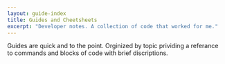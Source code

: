 ```yaml
---
layout: guide-index
title: Guides and Cheetsheets
excerpt: "Developer notes. A collection of code that worked for me."
---
```


Guides are quick and to the point. Orginized by topic prividing a referance to commands and blocks of code with brief discriptions.
